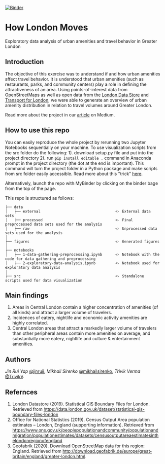 [![Binder](https://mybinder.org/badge_logo.svg)](https://mybinder.org/v2/gh/jwrap/how-london-moves/master)

# How London Moves
Exploratory data analysis of urban amenities and travel behavior in Greater London

## Introduction
The objective of this exercise was to understand if and how urban amenities affect travel behavior. It is understood that urban amenities (such as restaurants, parks, and community centers) play a role in defining the attractiveness of an area. Using points-of-interest data from OpenStreetMaps as well as open data from the [London Data Store](https://data.london.gov.uk) and [Transport for London](https://api-portal.tfl.gov.uk/docs), we were able to generate an overview of urban amenity distribution in relation to travel volumes around Greater London.

Read more about the project in our [article](https://medium.com) on Medium.

## How to use this repo
You can easily reproduce the whole project by rerunning two Jupyter Notebooks sequentially on your machine. To use visualization scripts from the src folder do the following: 1). download setup.py file and put into the project directory 2). run `pip install editable .` command in Anaconda prompt in the project directory (the dot at the end is important). This command will turn the project folder in a Python package and make scripts from src folder easily accessible. Read more about this "trick" [here](https://godatadriven.com/blog/write-less-terrible-code-with-jupyter-notebook/).

Alternatively, launch the repo with MyBinder by clicking on the binder bage from the top of the page. 

This repo is structured as follows:
```
├── data
│   ├── external                                  <- External data sets
│   ├── processed                                 <- Final preprocessed data sets used for the analysis
│   ├── raw                                       <- Unprocessed data sets used for the analysis
│
├── figures                                       <- Generated figures
│
├── notebooks                
│   ├── 1-data-gathering-preprocessing.ipynb      <- Notebook with the code for data gathering and preprocessing
│   ├── 2-exploratory-data-analysis.ipynb         <- Notebook used for exploratory data analysis 
│
├── src                                           <- Standalone scripts used for data visualization
```

## Main findings

1. Areas in Central London contain a higher concentration of amenities (of all kinds) and attract a larger volume of travelers.
2. Incidences of eatery, nightlife and economic activity amenities are highly correlated.
3. Central London areas that attract a markedly larger volume of travelers than other peripheral areas contain more amenities on average, and substantially more eatery, nightlife and culture & entertainment amenities.

## Authors

_Jin Rui Yap_ [@jinruii](https://twitter.com/jinruii), _Mikhail Sirenko_ [@mikhailsirenko](https://twitter.com/mikhailsirenko), _Trivik Verma_ [@TrivikV](https://twitter.com/TrivikV).

## Refernces
1. London Datastore (2019). Statistical GIS Boundary Files for London. Retrieved from https://data.london.gov.uk/dataset/statistical-gis-boundary-files-london
2. Office for National Statistics (2019). Census Output Area population estimates – London, England (supporting information). Retrieved from https://www.ons.gov.uk/peoplepopulationandcommunity/populationandmigration/populationestimates/datasets/censusoutputareaestimatesinthelondonregionofengland
3. Geofabrik (2020). Download OpenStreetMap data for this region: England. Retrieved from http://download.geofabrik.de/europe/great-britain/england/greater-london.html.
